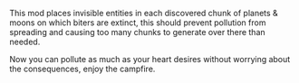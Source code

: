 This mod places invisible entities in each discovered chunk of planets & moons on which biters are extinct,
this should prevent pollution from spreading and causing too many chunks to generate over there than needed.

Now you can pollute as much as your heart desires without worrying about the consequences, enjoy the campfire.
